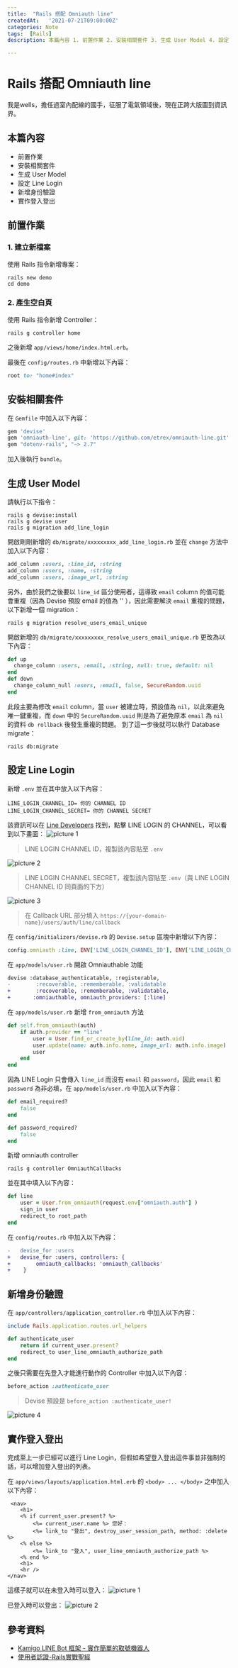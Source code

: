 ```yaml
---
title:  "Rails 搭配 Omniauth line"
createdAt:   '2021-07-21T09:00:00Z'
categories: Note
tags:  [Rails]
description: 本篇內容 1. 前置作業 2. 安裝相關套件 3. 生成 User Model 4. 設定  Line Login 5. 新增身份驗證 6. 實作登入登出

---
```

# Rails 搭配 Omniauth line

我是wells，擔任過室內配線的國手，征服了電氣領域後，現在正跨大版圖到資訊界。

## 本篇內容
- 前置作業
- 安裝相關套件
- 生成 User Model
- 設定  Line Login
- 新增身份驗證
- 實作登入登出

## 前置作業
### 1. 建立新檔案
使用 Rails 指令新增專案：
```shell
rails new demo
cd demo
```
### 2. 產生空白頁
使用 Rails 指令新增 Controller：
```shell
rails g controller home
```
之後新增 `app/views/home/index.html.erb`。

最後在 `config/routes.rb` 中新增以下內容：
```ruby
root to: "home#index"
```
## 安裝相關套件
在 `Gemfile` 中加入以下內容：
```ruby
gem 'devise'
gem 'omniauth-line', git: 'https://github.com/etrex/omniauth-line.git'
gem "dotenv-rails", "~> 2.7"
```
加入後執行 `bundle`。
## 生成 User Model
請執行以下指令：
```shell
rails g devise:install
rails g devise user
rails g migration add_line_login
```
開啟剛剛新增的 `db/migrate/xxxxxxxxx_add_line_login.rb` 並在 `change` 方法中加入以下內容：
```ruby
add_column :users, :line_id, :string
add_column :users, :name, :string
add_column :users, :image_url, :string
```
另外，由於我們之後要以 `line_id` 區分使用者，這導致 `email` column 的值可能會重複（因為 Devise 預設 email 的值為 '' ），因此需要解決 `email` 重複的問題，以下新增一個 migration：
```shell
rails g migration resolve_users_email_unique
```
開啟新增的 `db/migrate/xxxxxxxxx_resolve_users_email_unique.rb` 更改為以下內容：
```ruby
def up
  change_column :users, :email, :string, null: true, default: nil
end
def down
  change_column_null :users, :email, false, SecureRandom.uuid
end
```
此段主要為修改 `email` column，當 `user` 被建立時，預設值為 `nil`，以此來避免唯一鍵重複，而 `down` 中的 `SecureRandom.uuid` 則是為了避免原本 `email` 為 `nil` 的資料 `db rollback` 後發生重複的問題。
到了這一步後就可以執行 Database migrate：
```shell
rails db:migrate
```

## 設定  Line Login
新增 `.env` 並在其中放入以下內容：
```
LINE_LOGIN_CHANNEL_ID= 你的 CHANNEL ID
LINE_LOGIN_CHANNEL_SECRET= 你的 CHANNEL SECRET
```
該資訊可以在 [Line Developers](https://developers.line.biz/console/) 找到，點擊 LINE LOGIN 的 CHANNEL，可以看到以下畫面：
![picture 1](2021-07-21-rails-搭配-omniauth-line-7e293f196b7688812d36ece3d5ff2b9121aff6c9c21ea54c7cc206fd9d815ef0.png)
> LINE LOGIN CHANNEL ID，複製該內容貼至 `.env`

![picture 2](2021-07-21-rails-搭配-omniauth-line-c441b37fbbc25874f27e45d85313d080a618e8df09b5e66bf6b0fa9bac47677d.png)
> LINE LOGIN CHANNEL SECRET，複製該內容貼至 `.env`（與 LINE LOGIN CHANNEL ID 同頁面的下方）

![picture 3](2021-07-21-rails-搭配-omniauth-line-eccc5b73628a8496a05c002ed5fb4bf9a1715bd4ab252aa2d7b1c1a34c27728d.png)
> 在 Callback URL 部分填入 `https://{your-domain-name}/users/auth/line/callback`

在 `config/initializers/devise.rb` 的 `Devise.setup` 區塊中新增以下內容：
```ruby
config.omniauth :line, ENV['LINE_LOGIN_CHANNEL_ID'], ENV['LINE_LOGIN_CHANNEL_SECRET']
```

在 `app/models/user.rb` 開啟 Omniauthable 功能
```diff
devise :database_authenticatable, :registerable,
-        :recoverable, :rememberable, :validatable
+        :recoverable, :rememberable, :validatable,
+       :omniauthable, omniauth_providers: [:line]
```

在 `app/models/user.rb` 新增 `from_omniauth` 方法
```ruby
def self.from_omniauth(auth)
    if auth.provider == "line"
        user = User.find_or_create_by(line_id: auth.uid)
        user.update(name: auth.info.name, image_url: auth.info.image)
        user
    end
end
```

因為 LINE Login 只會傳入 `line_id` 而沒有 `email` 和 `password`，因此 `email` 和 `password` 為非必填，在 `app/models/user.rb` 中加入以下內容：
```ruby
def email_required?
    false
end

def password_required?
    false
end
```

新增 omniauth controller
```shell
rails g controller OmniauthCallbacks
```
並在其中填入以下內容：
```ruby
def line
    user = User.from_omniauth(request.env["omniauth.auth"] )
    sign_in user
    redirect_to root_path
end
```

在 `config/routes.rb` 中加入以下內容：
```diff
-   devise_for :users
+   devise_for :users, controllers: {
+        omniauth_callbacks: 'omniauth_callbacks'
+    }
```

## 新增身份驗證
在 `app/controllers/application_controller.rb` 中加入以下內容：
```ruby
include Rails.application.routes.url_helpers

def authenticate_user
    return if current_user.present?
    redirect_to user_line_omniauth_authorize_path
end
```
之後只需要在先登入才能進行動作的 Controller 中加入以下內容：
```ruby
before_action :authenticate_user
```
> Devise 預設是 `before_action :authenticate_user!`

![picture 4](2021-07-21-rails-搭配-omniauth-line-cc976c6e4eff721e56be1bdc9bb537b82423b0d3614770c3fe072ab87bd9c4d0.png)

## 實作登入登出
完成至上一步已經可以進行 Line Login，但假如希望登入登出這件事並非強制的話，可以增加登入登出的列表。

在 `app/views/layouts/application.html.erb` 的 `<body> ... </body>` 之中加入以下內容：
```erb
 <nav>
    <h1>
    <% if current_user.present? %>
        <%= current_user.name %> 您好：
        <%= link_to "登出", destroy_user_session_path, method: :delete  %>
    <% else %>
        <%= link_to "登入", user_line_omniauth_authorize_path %>
    <% end %>
    <h1>
    <hr />
</nav>
```

這樣子就可以在未登入時可以登入：
![picture 1](2021-07-21-rails-搭配-omniauth-line-8cfba153cbcf5556c7ffa33539015bc3f70971642efd211790e2c92f3e736f81.png)

已登入時可以登出：
![picture 2](2021-07-21-rails-搭配-omniauth-line-2bfab160b2892a66381ee5acb2f13ef92dfeda936e362fd40d9ee4924960a6e6.png)


## 參考資料
- [Kamigo LINE Bot 框架 - 實作簡單的取號機器人](https://docs.google.com/presentation/d/1WCeoOwDzq-oeBWXeUIYUsfpBbDRSnMhBWMeqYEfQ6jU/edit?fbclid=IwAR1UMGY7GxGLWmwP03a1Uov_fGJ8Z7q_OWxn3iOcI1ZtPf2FHVT7bGY94PQ#slide=id.p)
- [使用者認證-Rails實戰聖經](https://ihower.tw/rails/auth.html)
